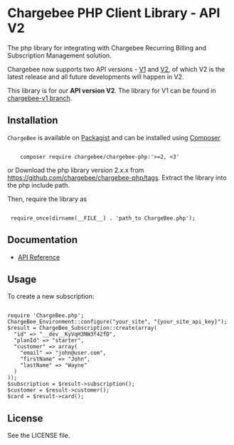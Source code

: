 # Chargebee PHP Client Library - API V2

The php library for integrating with Chargebee Recurring Billing and Subscription Management solution.

Chargebee now supports two API versions - [V1](https://apidocs.chargebee.com/docs/api/v1) and [V2](https://apidocs.chargebee.com/docs/api), of which V2 is the latest release and all future developments will happen in V2. 

This library is for our <b>API version V2</b>. The library for V1 can be found in [chargebee-v1 branch](https://github.com/chargebee/chargebee-php/tree/chargebee-v1). 

## Installation

```ChargeBee``` is available on [Packagist](https://packagist.org/packages/chargebee/chargebee-php) and can be installed using [Composer](https://getcomposer.org/)

<pre><code>
	composer require chargebee/chargebee-php:'>=2, &lt;3'
</code></pre>

or 
Download the php library version 2.x.x from https://github.com/chargebee/chargebee-php/tags. Extract the library into the
php include path.

Then, require the library as 
<pre><code>
 require_once(dirname(__FILE__) . 'path_to ChargeBee.php');
</code></pre>

## Documentation

  * <a href="https://apidocs.chargebee.com/docs/api?lang=php" target="_blank">API Reference</a>

## Usage

To create a new subscription:

<pre><code>
require 'ChargeBee.php';
ChargeBee_Environment::configure("your_site", "{your_site_api_key}");
$result = ChargeBee_Subscription::create(array(
  "id" => "__dev__KyVqH3NW3f42fD", 
  "planId" => "starter", 
  "customer" => array(
    "email" => "john@user.com", 
    "firstName" => "John", 
    "lastName" => "Wayne"
  )
));
$subscription = $result->subscription();
$customer = $result->customer();
$card = $result->card();
</code></pre>

## License

See the LICENSE file.

